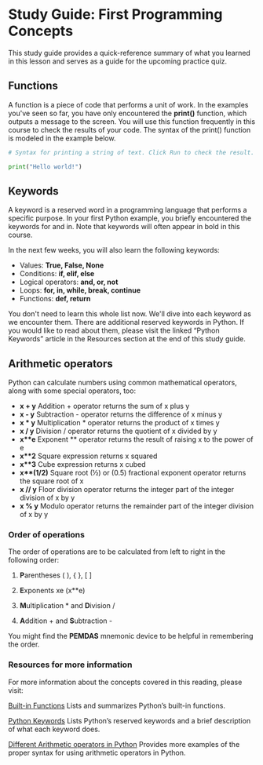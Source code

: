 # Study Guide: First Programming Concepts

This study guide provides a quick-reference summary of what you learned in this lesson and serves as a guide for the upcoming practice quiz.  

## Functions 

A function is a piece of code that performs a unit of work. In the examples you've seen so far, you have only encountered the **print()** function, which outputs a message to the screen. You will use this function frequently in this course to check the results of your code. The syntax of the print() function is modeled in the example below. 

```python
# Syntax for printing a string of text. Click Run to check the result.

print("Hello world!")
```

## Keywords

A keyword is a reserved word in a programming language that performs a specific purpose. In your first Python example, you briefly encountered the keywords for and in.  Note that keywords will often appear in bold in this course. 

In the next few weeks, you will also learn the following keywords:

* Values: **True, False, None**
* Conditions: **if, elif, else**
* Logical operators: **and, or, not**
* Loops: **for, in, while, break, continue**
* Functions: **def, return**  

You don't need to learn this whole list now. We'll dive into each keyword as we encounter them. There are additional reserved keywords in Python. If you would like to read about them, please visit the linked “Python Keywords” article in the Resources section at the end of this study guide. 

## Arithmetic operators

Python can calculate numbers using common mathematical operators, along with some special operators, too:  

* **x + y** Addition + operator returns the sum of x plus y
* **x - y** Subtraction - operator returns the difference of x minus y
* **x * y** Multiplication * operator returns the product of x times y
* **x / y** Division / operator returns the quotient of x divided by y
* **x\*\*e** Exponent ** operator returns the result of raising x to the power of e 
* **x\*\*2** Square expression returns x squared
* **x\*\*3** Cube expression returns x cubed
* **x\*\*(1/2)** Square root (½) or (0.5) fractional exponent operator returns the square root of x
* **x // y** Floor division operator returns the integer part of the integer division of x by y
* **x % y** Modulo operator returns the remainder part of the integer division of x by y

### Order of operations

The order of operations are to be calculated from left to right in the following order: 

1. **P**arentheses ( ), { }, [ ]

2. **E**xponents xe   (x**e)

3. **M**ultiplication * and **D**ivision /  

4. **A**ddition + and **S**ubtraction -    

 You might find the **PEMDAS** mnemonic device to be helpful in remembering the order.   


### Resources for more information

For more information about the concepts covered in this reading, please visit:

[Built-in Functions](https://docs.python.org/3/library/functions.html) Lists and summarizes Python’s built-in functions.

[Python Keywords](https://www.w3schools.com/python/python_ref_keywords.asp) Lists Python’s reserved keywords and a brief description of what each keyword does.

[Different Arithmetic operators in Python](https://flexiple.com/python/arithmetic-operators-in-python/) Provides more examples of the proper syntax for using arithmetic operators in Python.
